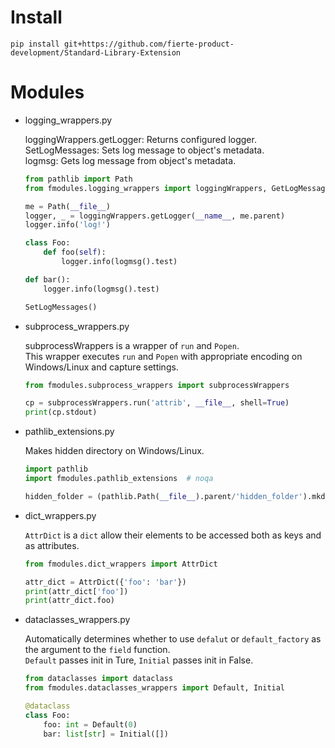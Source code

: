 # Install
`pip install git+https://github.com/fierte-product-development/Standard-Library-Extension`

# Modules
* logging_wrappers.py

	loggingWrappers.getLogger: Returns configured logger.  
	SetLogMessages: Sets log message to object's metadata.  
	logmsg: Gets log message from object's metadata.  
	```python
	from pathlib import Path
	from fmodules.logging_wrappers import loggingWrappers, GetLogMessages

	me = Path(__file__)
	logger, _ = loggingWrappers.getLogger(__name__, me.parent)
	logger.info('log!')

	class Foo:
		def foo(self):
			logger.info(logmsg().test)

	def bar():
		logger.info(logmsg().test)

	SetLogMessages()
	```

* subprocess_wrappers.py

	subprocessWrappers is a wrapper of `run` and `Popen`.  
	This wrapper executes `run` and `Popen` with appropriate encoding on Windows/Linux and capture settings.  
	```python
	from fmodules.subprocess_wrappers import subprocessWrappers

	cp = subprocessWrappers.run('attrib', __file__, shell=True)
	print(cp.stdout)
	```

* pathlib_extensions.py

	Makes hidden directory on Windows/Linux.  
	```python
	import pathlib
	import fmodules.pathlib_extensions  # noqa

	hidden_folder = (pathlib.Path(__file__).parent/'hidden_folder').mkdir_hidden()
	```

* dict_wrappers.py

	`AttrDict` is a `dict` allow their elements to be accessed both as keys and as attributes.  
	```python
	from fmodules.dict_wrappers import AttrDict

	attr_dict = AttrDict({'foo': 'bar'})
	print(attr_dict['foo'])
	print(attr_dict.foo)
	```

* dataclasses_wrappers.py

	Automatically determines whether to use `defalut` or `default_factory` as the argument to the `field` function.  
	`Default` passes init in Ture, `Initial` passes init in False.  
	```python
	from dataclasses import dataclass
	from fmodules.dataclasses_wrappers import Default, Initial

	@dataclass
	class Foo:
		foo: int = Default(0)
		bar: list[str] = Initial([])
	```
